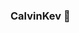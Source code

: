 ### CalvinKev 🎃

<!--
**CalvinKev/CalvinKev** is a ✨ _special_ ✨ repository because its `README.md` (this file) appears on your GitHub profile.

**'Professional Linux/Unix User'**

- 🔭 I’m currently working on ...
- 🌱 I’m currently learning ...
- 👯 I’m looking to collaborate on ...
- 🤔 I’m looking for help with ...
- 💬 Ask me about ...
- 📫 How to reach me: ...
- 😄 Pronouns: ...
- ⚡ Fun fact: ...
-->
